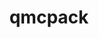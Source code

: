 ---
title: "qmcpack"
layout: cache
categories: [package, develop-2023-06-04]
meta: {"versions": ["3.14.0"], "compilers": ["gcc@=7.3.1"], "oss": ["amzn2"], "platforms": ["linux"], "targets": ["aarch64", "neoverse_n1", "x86_64_v3"], "stacks": ["aws-ahug", "aws-ahug-aarch64", "root"], "num_specs": 3, "num_specs_by_stack": {"root": 3, "aws-ahug-aarch64": 2, "aws-ahug": 1}}
spec_details: [{"hash": "dpsh37at64yvticq4cikeyhjzjqp4ggg", "compiler": "gcc@=7.3.1", "versions": ["3.14.0"], "os": "amzn2", "platform": "linux", "target": "aarch64", "variants": ["~afqmc", "build_system=cmake", "build_type=Release", "~complex", "~cuda", "~da", "generator=make", "~gui", "~ipo", "~mixed", "+mpi", "~phdf5", "~ppconvert", "+soa", "+timers"], "stacks": ["root", "aws-ahug-aarch64"], "size": "-", "tarball": "https://binaries.spack.io/releases/develop-2023-06-04/build_cache/linux-amzn2-aarch64/gcc-7.3.1/qmcpack-3.14.0/linux-amzn2-aarch64-gcc-7.3.1-qmcpack-3.14.0-dpsh37at64yvticq4cikeyhjzjqp4ggg.spack"}, {"hash": "awz2azr2ozn2uzgxvpziob5qsj6zzpwl", "compiler": "gcc@=7.3.1", "versions": ["3.14.0"], "os": "amzn2", "platform": "linux", "target": "neoverse_n1", "variants": ["~afqmc", "build_system=cmake", "build_type=Release", "~complex", "~cuda", "~da", "generator=make", "~gui", "~ipo", "~mixed", "+mpi", "~phdf5", "~ppconvert", "+soa", "+timers"], "stacks": ["root", "aws-ahug-aarch64"], "size": "-", "tarball": "https://binaries.spack.io/releases/develop-2023-06-04/build_cache/linux-amzn2-neoverse_n1/gcc-7.3.1/qmcpack-3.14.0/linux-amzn2-neoverse_n1-gcc-7.3.1-qmcpack-3.14.0-awz2azr2ozn2uzgxvpziob5qsj6zzpwl.spack"}, {"hash": "lnz5skgrgurplu3oc6shad2w6affcqh3", "compiler": "gcc@=7.3.1", "versions": ["3.14.0"], "os": "amzn2", "platform": "linux", "target": "x86_64_v3", "variants": ["~afqmc", "build_system=cmake", "build_type=Release", "~complex", "~cuda", "~da", "generator=make", "~gui", "~ipo", "~mixed", "+mpi", "~phdf5", "~ppconvert", "+soa", "+timers"], "stacks": ["aws-ahug", "root"], "size": "-", "tarball": "https://binaries.spack.io/releases/develop-2023-06-04/build_cache/linux-amzn2-x86_64_v3/gcc-7.3.1/qmcpack-3.14.0/linux-amzn2-x86_64_v3-gcc-7.3.1-qmcpack-3.14.0-lnz5skgrgurplu3oc6shad2w6affcqh3.spack"}]
---